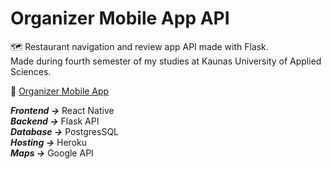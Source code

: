 # Organizer Mobile App API #
🗺️ Restaurant navigation and review app API made with Flask.<br/>
Made during fourth semester of my studies at Kaunas University of Applied Sciences.<br/>

🔗 [Organizer Mobile App](https://github.com/Vitals9367/Organizer_mob_app)

***Frontend ->*** React Native<br/>
***Backend ->*** Flask API<br/>
***Database ->*** PostgresSQL<br/>
***Hosting ->*** Heroku<br/>
***Maps ->*** Google API<br/>
